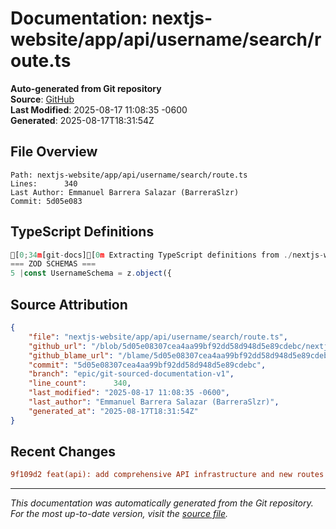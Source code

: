 # Documentation: nextjs-website/app/api/username/search/route.ts

**Auto-generated from Git repository**  
**Source**: [GitHub](/blob/5d05e08307cea4aa99bf92dd58d948d5e89cdebc/nextjs-website/app/api/username/search/route.ts)  
**Last Modified**: 2025-08-17 11:08:35 -0600  
**Generated**: 2025-08-17T18:31:54Z

## File Overview

```
Path: nextjs-website/app/api/username/search/route.ts
Lines:      340
Last Author: Emmanuel Barrera Salazar (BarreraSlzr)
Commit: 5d05e083
```

## TypeScript Definitions

```typescript
[0;34m[git-docs][0m Extracting TypeScript definitions from ./nextjs-website/app/api/username/search/route.ts
=== ZOD SCHEMAS ===
5 |const UsernameSchema = z.object({
```

## Source Attribution

```json
{
    "file": "nextjs-website/app/api/username/search/route.ts",
    "github_url": "/blob/5d05e08307cea4aa99bf92dd58d948d5e89cdebc/nextjs-website/app/api/username/search/route.ts",
    "github_blame_url": "/blame/5d05e08307cea4aa99bf92dd58d948d5e89cdebc/nextjs-website/app/api/username/search/route.ts",
    "commit": "5d05e08307cea4aa99bf92dd58d948d5e89cdebc",
    "branch": "epic/git-sourced-documentation-v1",
    "line_count":      340,
    "last_modified": "2025-08-17 11:08:35 -0600",
    "last_author": "Emmanuel Barrera Salazar (BarreraSlzr)",
    "generated_at": "2025-08-17T18:31:54Z"
}
```

## Recent Changes

```diff
9f109d2 feat(api): add comprehensive API infrastructure and new routes
```

---
*This documentation was automatically generated from the Git repository. 
For the most up-to-date version, visit the [source file](/blob/5d05e08307cea4aa99bf92dd58d948d5e89cdebc/nextjs-website/app/api/username/search/route.ts).*
